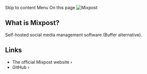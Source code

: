 Skip to content
Menu
On this page
![Mixpost](https://raw.githubusercontent.com/inovector/mixpost/main/art/logo.svg)
## What is Mixpost? ​
Self-hosted social media management software (Buffer alternative).
## Links ​
  * The official Mixpost website ›
  * GitHub ›


